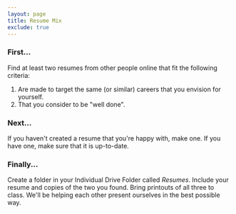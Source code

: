 ```yaml
---
layout: page
title: Resume Mix
exclude: true
---
```


### First...
Find at least two resumes from other people online that fit the following criteria:
1. Are made to target the same (or similar) careers that you envision for yourself.
2. That you consider to be "well done".

### Next...
If you haven't created a resume that you're happy with, make one. If you have one, make sure that it is up-to-date.

### Finally...
Create a folder in your Individual Drive Folder called _Resumes_. Include your resume and copies of the two you found. Bring printouts of all three to class. We'll be helping each other present ourselves in the best possible way. 
